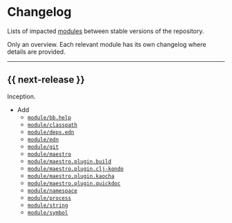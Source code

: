 # Changelog

Lists of impacted [modules](../module) between stable versions of the
repository.

Only an overview. Each relevant module has its own changelog where details are
provided.


---


## {{ next-release }}

Inception.

- Add
    - [`module/bb.help`]
    - [`module/classpath`]
    - [`module/deps.edn`]
    - [`module/edn`]
    - [`module/git`]
    - [`module/maestro`]
    - [`module/maestro.plugin.build`]
    - [`module/maestro.plugin.clj-kondo`]
    - [`module/maestro.plugin.kaocha`]
    - [`module/maestro.plugin.quickdoc`]
    - [`module/namespace`]
    - [`module/process`]
    - [`module/string`]
    - [`module/symbol`]




<!--- Links to module changelogs -->


[`module/bb.help`]:                  ../module/bb.help/doc/changelog.md
[`module/classpath`]:                ../module/classpath/doc/changelog.md
[`module/deps.edn`]:                 ../module/deps.edn/doc/changelog.md
[`module/edn`]:                      ../module/edn/doc/changelog.md
[`module/git`]:                      ../module/git/doc/changelog.md
[`module/maestro`]:                  ../module/maestro/doc/changelog.md
[`module/maestro.plugin.build`]:     ../module/maestro.plugin.build/doc/changelog.md
[`module/maestro.plugin.clj-kondo`]: ../module/maestro.plugin.clj-kondo/doc/changelog.md
[`module/maestro.plugin.kaocha`]:    ../module/maestro.plugin.kaocha/doc/changelog.md
[`module/maestro.plugin.quickdoc`]:  ../module/maestro.plugin.quickdoc/doc/changelog.md
[`module/namespace`]:                ../module/namespace/doc/changelog.md
[`module/process`]:                  ../module/process/doc/changelog.md
[`module/string`]:                   ../module/string/doc/changelog.md
[`module/symbol`]:                   ../module/symbol/doc/changelog.md
